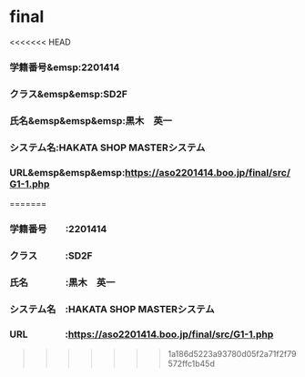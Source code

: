 # final

<<<<<<< HEAD
### 学籍番号&emsp:2201414
### クラス&emsp&emsp:SD2F
### 氏名&emsp&emsp&emsp:黒木　英一
### システム名:HAKATA SHOP MASTERシステム
### URL&emsp&emsp&emsp:https://aso2201414.boo.jp/final/src/G1-1.php
=======
### 学籍番号&emsp;&emsp;:2201414
### クラス&emsp;&emsp;&emsp;:SD2F
### 氏名&emsp;&emsp;&emsp;&emsp;:黒木　英一
### システム名&emsp;:HAKATA SHOP MASTERシステム
### URL&emsp;&emsp;&emsp;&emsp;:https://aso2201414.boo.jp/final/src/G1-1.php
>>>>>>> 1a186d5223a93780d05f2a71f2f79572ffc1b45d
